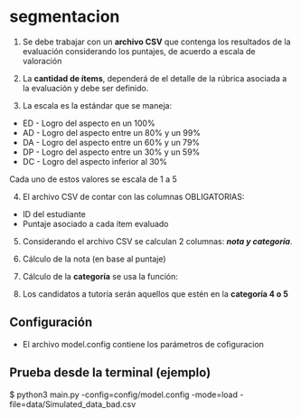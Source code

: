 # segmentacion

1. Se debe trabajar con un **archivo CSV** que contenga los resultados de la evaluación considerando los puntajes, de acuerdo a escala de valoración

2. La **cantidad de ítems**, dependerá de el detalle de la rúbrica asociada a la evaluación y debe ser definido.

3. La escala es la estándar que se maneja:

  + ED - Logro del aspecto en un 100%
  + AD - Logro del aspecto entre un 80% y un 99%
  + DA - Logro del aspecto entre un 60% y un 79%
  + DP - Logro del aspecto entre un 30% y un 59%
  + DC - Logro del aspecto inferior al 30%
  
  Cada uno de estos valores se escala de 1 a 5 

4. El archivo CSV de contar con las columnas OBLIGATORIAS:

  + ID del estudiante 
  + Puntaje asociado a cada ítem evaluado 

5. Considerando el archivo CSV se calculan 2 columnas: ***nota y categoría***.

6. Cálculo de la nota (en base al puntaje)

7. Cálculo de la **categoría** se usa la función:

8. Los candidatos a tutoría serán aquellos que estén en la **categoría 4 o 5**

## Configuración

+ El archivo model.config contiene los parámetros de cofiguracion

## Prueba desde la terminal (ejemplo)

$ python3 main.py -config=config/model.config -mode=load -file=data/Simulated_data_bad.csv
